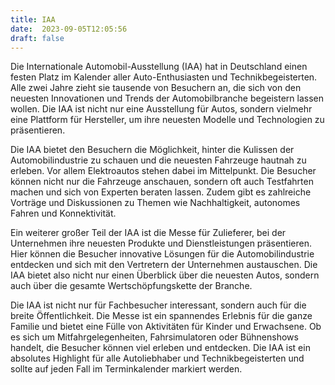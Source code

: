 ```yaml
---
title: IAA
date:  2023-09-05T12:05:56
draft: false
---
```


Die Internationale Automobil-Ausstellung (IAA) hat in Deutschland einen festen Platz im Kalender aller Auto-Enthusiasten und Technikbegeisterten. Alle zwei Jahre zieht sie tausende von Besuchern an, die sich von den neuesten Innovationen und Trends der Automobilbranche begeistern lassen wollen. Die IAA ist nicht nur eine Ausstellung für Autos, sondern vielmehr eine Plattform für Hersteller, um ihre neuesten Modelle und Technologien zu präsentieren.

Die IAA bietet den Besuchern die Möglichkeit, hinter die Kulissen der Automobilindustrie zu schauen und die neuesten Fahrzeuge hautnah zu erleben. Vor allem Elektroautos stehen dabei im Mittelpunkt. Die Besucher können nicht nur die Fahrzeuge anschauen, sondern oft auch Testfahrten machen und sich von Experten beraten lassen. Zudem gibt es zahlreiche Vorträge und Diskussionen zu Themen wie Nachhaltigkeit, autonomes Fahren und Konnektivität.

Ein weiterer großer Teil der IAA ist die Messe für Zulieferer, bei der Unternehmen ihre neuesten Produkte und Dienstleistungen präsentieren. Hier können die Besucher innovative Lösungen für die Automobilindustrie entdecken und sich mit den Vertretern der Unternehmen austauschen. Die IAA bietet also nicht nur einen Überblick über die neuesten Autos, sondern auch über die gesamte Wertschöpfungskette der Branche.

Die IAA ist nicht nur für Fachbesucher interessant, sondern auch für die breite Öffentlichkeit. Die Messe ist ein spannendes Erlebnis für die ganze Familie und bietet eine Fülle von Aktivitäten für Kinder und Erwachsene. Ob es sich um Mitfahrgelegenheiten, Fahrsimulatoren oder Bühnenshows handelt, die Besucher können viel erleben und entdecken. Die IAA ist ein absolutes Highlight für alle Autoliebhaber und Technikbegeisterten und sollte auf jeden Fall im Terminkalender markiert werden.